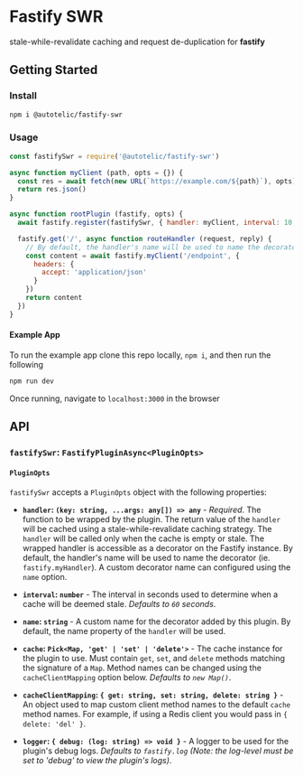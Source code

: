 # Fastify SWR

stale-while-revalidate caching and request de-duplication for **fastify**

## Getting Started

### Install

```sh
npm i @autotelic/fastify-swr
```

### Usage

```js
const fastifySwr = require('@autotelic/fastify-swr')

async function myClient (path, opts = {}) {
  const res = await fetch(new URL(`https://example.com/${path}`), opts)
  return res.json()
}

async function rootPlugin (fastify, opts) {
  await fastify.register(fastifySwr, { handler: myClient, interval: 10 })

  fastify.get('/', async function routeHandler (request, reply) {
    // By default, the handler's name will be used to name the decorator (see API for mor details)
    const content = await fastify.myClient('/endpoint', {
      headers: {
        accept: 'application/json'
      }
    })
    return content
  })
}
```

#### Example App

To run the example app clone this repo locally, `npm i`, and then run the following

```sh
npm run dev
```

Once running, navigate to `localhost:3000` in the browser

## API

### `fastifySwr`: `FastifyPluginAsync<PluginOpts>`

#### `PluginOpts`

`fastifySwr` accepts a `PluginOpts` object with the following properties:

- **`handler`: `(key: string, ...args: any[]) => any`** - *Required*. The function to be wrapped by the plugin. The return value of the `handler` will be cached using a stale-while-revalidate caching strategy. The `handler` will be called only when the cache is empty or stale. The wrapped handler is accessible as a decorator on the Fastify instance. By default, the handler's name will be used to name the decorator (ie. `fastify.myHandler`). A custom decorator name can configured using the `name` option.

- **`interval`: `number`** - The interval in seconds used to determine when a cache will be deemed stale. *Defaults to `60` seconds*.

- **`name`: `string`** - A custom name for the decorator added by this plugin. By default, the name property of the `handler` will be used.

- **`cache`: `Pick<Map, 'get' | 'set' | 'delete'>`** - The cache instance for the plugin to use. Must contain `get`, `set`, and `delete` methods matching the signature of a `Map`. Method names can be changed using the `cacheClientMapping` option below. *Defaults to `new Map()`*.

- **`cacheClientMapping`: `{ get: string, set: string, delete: string }`** - An object used to map custom client method names to the default `cache` method names. For example, if using a Redis client you would pass in `{ delete: 'del' }`.

- **`logger`: `{ debug: (log: string) => void }`** - A logger to be used for the plugin's debug logs. *Defaults to `fastify.log` (Note: the log-level must be set to 'debug' to view the plugin's logs)*.
